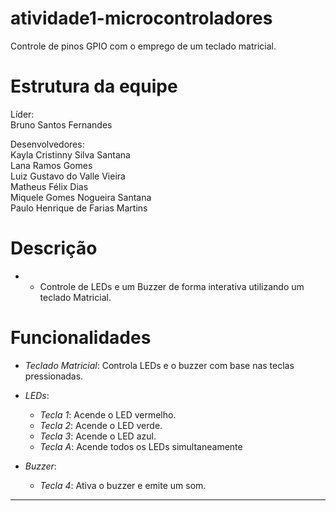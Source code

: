 # atividade1-microcontroladores
Controle de pinos GPIO com o emprego de um teclado matricial.

# Estrutura da equipe

Líder:<br>
Bruno Santos Fernandes

Desenvolvedores:<br>
Kayla Cristinny Silva Santana<br>
Lana Ramos Gomes<br>
Luiz Gustavo do Valle Vieira<br>
Matheus Félix Dias<br>
Miquele Gomes Nogueira Santana<br>
Paulo Henrique de Farias Martins<br>

# Descrição 
- * Controle de LEDs e um Buzzer de forma interativa utilizando um teclado Matricial.
# Funcionalidades 

- *Teclado Matricial*: Controla LEDs e o buzzer com base nas teclas pressionadas.

- *LEDs*:
  - *Tecla 1*: Acende o LED vermelho.
  - *Tecla 2*: Acende o LED verde.
  - *Tecla 3*: Acende o LED azul.
  - *Tecla A*: Acende todos os LEDs simultaneamente
  
- *Buzzer*:
  
  - *Tecla 4*: Ativa o buzzer e emite um som.
---
